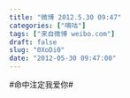 ```yaml
---
title: "微博 2012.5.30 09:47"
categories: ["嘀咕"]
tags: ["来自微博 weibo.com"]
draft: false
slug: "0XoDi0"
date: "2012-05-30 09:47:00"
---
```


<p>#命中注定我爱你# ​​​​</p>
